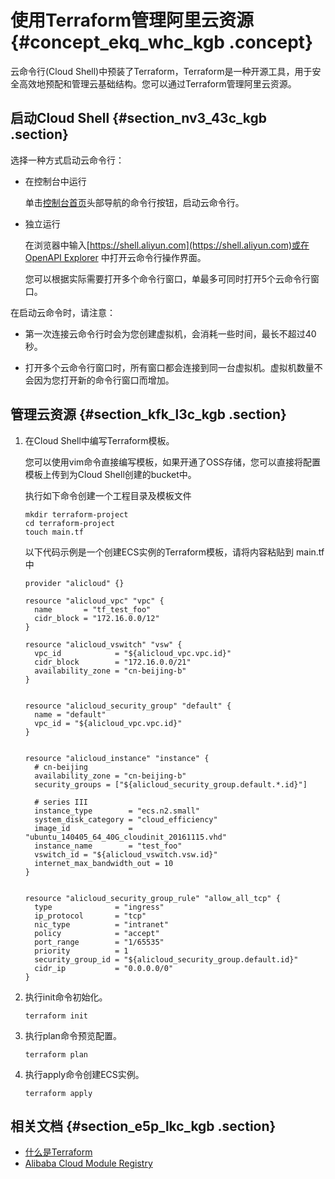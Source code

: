 # 使用Terraform管理阿里云资源 {#concept_ekq_whc_kgb .concept}

云命令行\(Cloud Shell\)中预装了Terraform，Terraform是一种开源工具，用于安全高效地预配和管理云基础结构。您可以通过Terraform管理阿里云资源。

## 启动Cloud Shell {#section_nv3_43c_kgb .section}

选择一种方式启动云命令行：

-   在控制台中运行

    单击[控制台首页](https://home.console.aliyun.com/new?cloudshell=true)头部导航的命令行按钮，启动云命令行。

-   独立运行

    在浏览器中输入[https://shell.aliyun.com](https://shell.aliyun.com)或在 [OpenAPI Explorer](https://pre-api.aliyun.com/new#/cli) 中打开云命令行操作界面。

    您可以根据实际需要打开多个命令行窗口，单最多可同时打开5个云命令行窗口。


在启动云命令时，请注意：

-   第一次连接云命令行时会为您创建虚拟机，会消耗一些时间，最长不超过40秒。

-   打开多个云命令行窗口时，所有窗口都会连接到同一台虚拟机。虚拟机数量不会因为您打开新的命令行窗口而增加。


## 管理云资源 {#section_kfk_l3c_kgb .section}

1.  在Cloud Shell中编写Terraform模板。

    您可以使用vim命令直接编写模板，如果开通了OSS存储，您可以直接将配置模板上传到为Cloud Shell创建的bucket中。

    执行如下命令创建一个工程目录及模板文件

    ``` {#codeblock_rwg_wy6_9jo}
    mkdir terraform-project
    cd terraform-project 
    touch main.tf
    ```

    以下代码示例是一个创建ECS实例的Terraform模板，请将内容粘贴到 main.tf 中

    ``` {#codeblock_626_efe_3wq}
    provider "alicloud" {}
    
    resource "alicloud_vpc" "vpc" {
      name       = "tf_test_foo"
      cidr_block = "172.16.0.0/12"
    }
    
    resource "alicloud_vswitch" "vsw" {
      vpc_id            = "${alicloud_vpc.vpc.id}"
      cidr_block        = "172.16.0.0/21"
      availability_zone = "cn-beijing-b"
    }
    
    
    resource "alicloud_security_group" "default" {
      name = "default"
      vpc_id = "${alicloud_vpc.vpc.id}"
    }
    
    
    resource "alicloud_instance" "instance" {
      # cn-beijing
      availability_zone = "cn-beijing-b"
      security_groups = ["${alicloud_security_group.default.*.id}"]
    
      # series III
      instance_type        = "ecs.n2.small"
      system_disk_category = "cloud_efficiency"
      image_id             = "ubuntu_140405_64_40G_cloudinit_20161115.vhd"
      instance_name        = "test_foo"
      vswitch_id = "${alicloud_vswitch.vsw.id}"
      internet_max_bandwidth_out = 10
    }
    
    
    resource "alicloud_security_group_rule" "allow_all_tcp" {
      type              = "ingress"
      ip_protocol       = "tcp"
      nic_type          = "intranet"
      policy            = "accept"
      port_range        = "1/65535"
      priority          = 1
      security_group_id = "${alicloud_security_group.default.id}"
      cidr_ip           = "0.0.0.0/0"
    }
    ```

2.  执行init命令初始化。

    ``` {#codeblock_f8h_0wy_kdz}
    terraform init
    ```

3.  执行plan命令预览配置。

    ``` {#codeblock_40c_6m7_hww}
    terraform plan
    ```

4.  执行apply命令创建ECS实例。

    ``` {#codeblock_gs1_t3t_bhe}
    terraform apply
    ```


## 相关文档 {#section_e5p_lkc_kgb .section}

-   [什么是Terraform](../../../../../cn.zh-CN/Terraform/Terraform介绍/什么是Terraform.md#)
-   [Alibaba Cloud Module Registry](https://registry.terraform.io/browse?spm=a2c4g.11186623.2.11.59631190yBYmLL&provider=alicloud)

